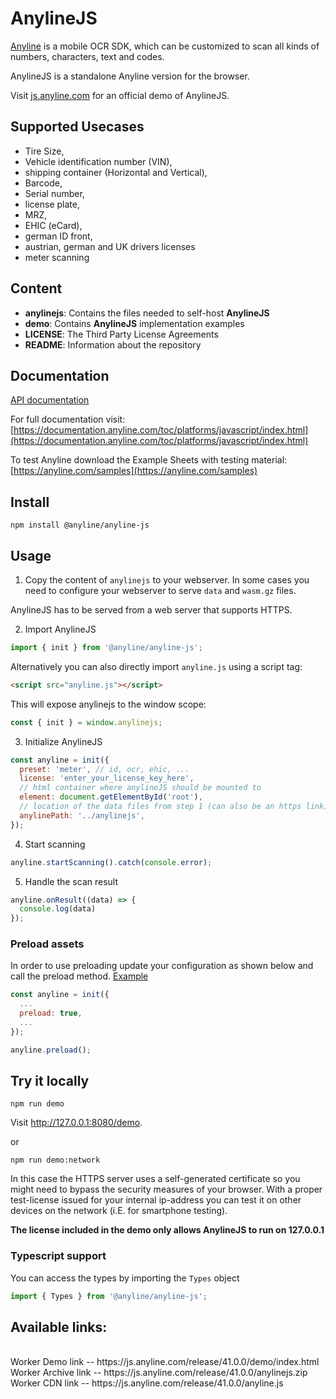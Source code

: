 # AnylineJS

[Anyline](https://www.anyline.com) is a mobile OCR SDK, which can be customized to scan all kinds of numbers, characters, text and codes.

AnylineJS is a standalone Anyline version for the browser.

Visit [js.anyline.com](https://js.anyline.com) for an official demo of AnylineJS.

## Supported Usecases

- Tire Size,
- Vehicle identification number (VIN),
- shipping container (Horizontal and Vertical),
- Barcode,
- Serial number,
- license plate,
- MRZ,
- EHIC (eCard),
- german ID front,
- austrian, german and UK drivers licenses
- meter scanning

## Content

- **anylinejs**: Contains the files needed to self-host **AnylineJS**
- **demo**: Contains **AnylineJS** implementation examples
- **LICENSE**: The Third Party License Agreements
- **README**: Information about the repository

## Documentation

[API documentation](https://js.anyline.com/release/41.0.0/docs/index.html)

For full documentation visit: [https://documentation.anyline.com/toc/platforms/javascript/index.html](https://documentation.anyline.com/toc/platforms/javascript/index.html)

To test Anyline download the Example Sheets with testing material: [https://anyline.com/samples](https://anyline.com/samples)

## Install

`npm install @anyline/anyline-js`

## Usage

1. Copy the content of `anylinejs` to your webserver. In some cases you need to configure your webserver to serve `data` and `wasm.gz` files.

AnylineJS has to be served from a web server that supports HTTPS.

2. Import AnylineJS

```JavaScript
import { init } from '@anyline/anyline-js';
```

Alternatively you can also directly import `anyline.js` using a script tag:

```HTML
<script src="anyline.js"></script>
```

This will expose anylinejs to the window scope:

```JavaScript
const { init } = window.anylinejs;
```

3. Initialize AnylineJS

```JavaScript
const anyline = init({
  preset: 'meter', // id, ocr, ehic, ...
  license: 'enter_your_license_key_here',
  // html container where anylineJS should be mounted to
  element: document.getElementById('root'),
  // location of the data files from step 1 (can also be an https link)
  anylinePath: '../anylinejs',
});
```

4. Start scanning

```JavaScript
anyline.startScanning().catch(console.error);
```

5. Handle the scan result

```JavaScript
anyline.onResult((data) => {
  console.log(data)
});
```

### Preload assets

In order to use preloading update your configuration as shown below and call the preload method. [Example](demo/preload-example.js)

```JavaScript
const anyline = init({
  ...
  preload: true,
  ...
});

anyline.preload();
```

## Try it locally

`npm run demo`

Visit http://127.0.0.1:8080/demo.

or

`npm run demo:network`

In this case the HTTPS server uses a self-generated certificate so you might need to bypass the security measures of your browser. With a proper test-license issued for your internal ip-address you can test it on other devices on the network (i.E. for smartphone testing).

**The license included in the demo only allows AnylineJS to run on 127.0.0.1**

### Typescript support

You can access the types by importing the `Types` object

```JavaScript
import { Types } from '@anyline/anyline-js';
```

## Available links:

<br>
Worker Demo link -- https://js.anyline.com/release/41.0.0/demo/index.html<br>
Worker Archive link -- https://js.anyline.com/release/41.0.0/anylinejs.zip<br>
Worker CDN link -- https://js.anyline.com/release/41.0.0/anyline.js<br>
